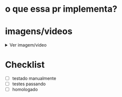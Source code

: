 # o que essa pr implementa?

# imagens/videos

<details>
  <summary> Ver imagem/video</summary>
</details>

# Checklist

- [ ] testado manualmente
- [ ] testes passando
- [ ] homologado
